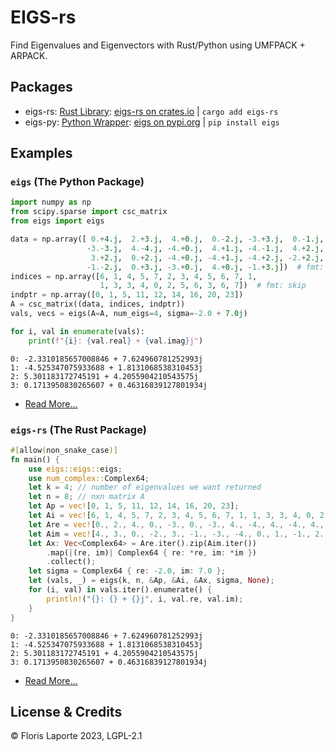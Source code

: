# EIGS-rs

Find Eigenvalues and Eigenvectors with Rust/Python using UMFPACK + ARPACK.

## Packages

- eigs-rs: [Rust Library](eigs-rs): [eigs-rs on crates.io](https://crates.io/crates/eigs-rs) | `cargo add eigs-rs`
- eigs-py: [Python Wrapper](eigs-py): [eigs on pypi.org](https://pypi.org/project/eigs) | `pip install eigs`

## Examples

### `eigs` (The Python Package)

```python
import numpy as np
from scipy.sparse import csc_matrix
from eigs import eigs

data = np.array([ 0.+4.j,  2.+3.j,  4.+0.j,  0.-2.j, -3.+3.j,  0.-1.j,
                 -3.-3.j,  4.-4.j, -4.+0.j,  4.+1.j, -4.-1.j,  4.+2.j,
                  3.+2.j,  0.+2.j, -4.+0.j, -4.+1.j, -4.+2.j, -2.+2.j,
                 -1.-2.j,  0.+3.j, -3.+0.j,  4.+0.j, -1.+3.j])  # fmt: skip
indices = np.array([6, 1, 4, 5, 7, 2, 3, 4, 5, 6, 7, 1,
                    1, 3, 3, 4, 0, 2, 5, 6, 3, 6, 7])  # fmt: skip
indptr = np.array([0, 1, 5, 11, 12, 14, 16, 20, 23])
A = csc_matrix((data, indices, indptr))
vals, vecs = eigs(A=A, num_eigs=4, sigma=-2.0 + 7.0j)

for i, val in enumerate(vals):
    print(f"{i}: {val.real} + {val.imag}j")
```
```
0: -2.3310185657008846 + 7.624960781252993j
1: -4.525347075933688 + 1.8131068538310453j
2: 5.301183172745191 + 4.2055904210543575j
3: 0.1713950830265607 + 0.46316839127801934j
```

- [Read More...](eigs-py)

### `eigs-rs` (The Rust Package)

```rust
#[allow(non_snake_case)]
fn main() {
    use eigs::eigs::eigs;
    use num_complex::Complex64;
    let k = 4; // number of eigenvalues we want returned
    let n = 8; // nxn matrix A
    let Ap = vec![0, 1, 5, 11, 12, 14, 16, 20, 23];
    let Ai = vec![6, 1, 4, 5, 7, 2, 3, 4, 5, 6, 7, 1, 1, 3, 3, 4, 0, 2, 5, 6, 3, 6, 7];
    let Are = vec![0., 2., 4., 0., -3., 0., -3., 4., -4., 4., -4., 4., 3., 0., -4., -4., -4., -2., -1., 0., -3., 4., -1.];
    let Aim = vec![4., 3., 0., -2., 3., -1., -3., -4., 0., 1., -1., 2., 2., 2., 0., 1., 2., 2., -2., 3., 0., 0., 3.];
    let Ax: Vec<Complex64> = Are.iter().zip(Aim.iter())
        .map(|(re, im)| Complex64 { re: *re, im: *im })
        .collect();
    let sigma = Complex64 { re: -2.0, im: 7.0 };
    let (vals, _) = eigs(k, n, &Ap, &Ai, &Ax, sigma, None);
    for (i, val) in vals.iter().enumerate() {
        println!("{}: {} + {}j", i, val.re, val.im);
    }
}
```
```
0: -2.3310185657008846 + 7.624960781252993j
1: -4.525347075933688 + 1.8131068538310453j
2: 5.301183172745191 + 4.2055904210543575j
3: 0.1713950830265607 + 0.46316839127801934j
```

- [Read More...](eigs-rs)


## License & Credits

© Floris Laporte 2023, LGPL-2.1
